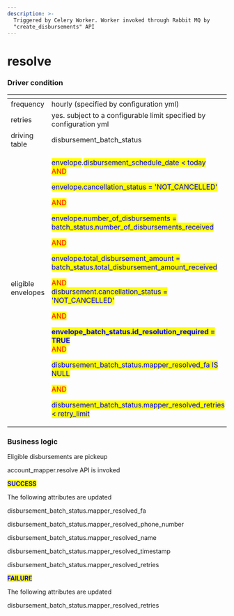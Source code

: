 ```yaml
---
description: >-
  Triggered by Celery Worker. Worker invoked through Rabbit MQ by
  "create_disbursements" API
---
```


# resolve

### Driver condition

<table><thead><tr><th width="235"></th><th></th></tr></thead><tbody><tr><td>frequency</td><td>hourly (specified by configuration yml)</td></tr><tr><td>retries</td><td>yes. subject to a configurable limit specified by  configuration yml</td></tr><tr><td>driving table</td><td>disbursement_batch_status</td></tr><tr><td>eligible envelopes</td><td><p><mark style="color:blue;">envelope</mark>.<mark style="color:blue;">disbursement_schedule_date &#x3C; today</mark><br><mark style="color:red;">AND</mark></p><p><mark style="color:blue;">envelope.cancellation_status = 'NOT_CANCELLED'</mark></p><p><mark style="color:red;">AND</mark></p><p><mark style="color:blue;">envelope.number_of_disbursements = batch_status.number_of_disbursements_received</mark></p><p><mark style="color:red;">AND</mark></p><p><mark style="color:blue;">envelope.total_disbursement_amount = batch_status.total_disbursement_amount_received</mark></p><p><mark style="color:red;">AND</mark><br><mark style="color:blue;">disbursement.cancellation_status = 'NOT_CANCELLED'</mark></p><p><mark style="color:red;">AND</mark></p><p><mark style="color:blue;"><strong>envelope_batch_status.id_resolution_required = TRUE</strong></mark><br><mark style="color:red;">AND</mark></p><p><mark style="color:blue;">disbursement_batch_status.mapper_resolved_fa IS NULL</mark></p><p><mark style="color:red;">AND</mark></p><p><mark style="color:blue;">disbursement_batch_status.mapper_resolved_retries &#x3C; retry_limit</mark></p></td></tr></tbody></table>

### Business logic

Eligible disbursements are pickeup

account\_mapper.resolve API is invoked

<mark style="color:blue;">**SUCCESS**</mark>

The following attributes are updated

disbursement\_batch\_status.mapper\_resolved\_fa

disbursement\_batch\_status.mapper\_resolved\_phone\_number

disbursement\_batch\_status.mapper\_resolved\_name

disbursement\_batch\_status.mapper\_resolved\_timestamp

disbursement\_batch\_status.mapper\_resolved\_retries

<mark style="color:blue;">**FAILURE**</mark>

The following attributes are updated

disbursement\_batch\_status.mapper\_resolved\_retries
